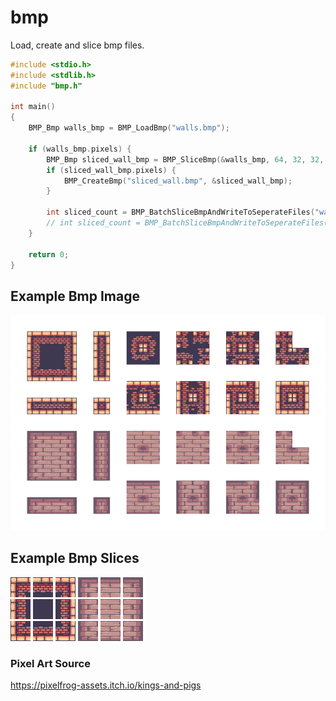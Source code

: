 # bmp
Load, create and slice bmp files.

```cpp
#include <stdio.h>
#include <stdlib.h>
#include "bmp.h"

int main()
{
	BMP_Bmp walls_bmp = BMP_LoadBmp("walls.bmp");

	if (walls_bmp.pixels) {
		BMP_Bmp sliced_wall_bmp = BMP_SliceBmp(&walls_bmp, 64, 32, 32, 32);
		if (sliced_wall_bmp.pixels) {
			BMP_CreateBmp("sliced_wall.bmp", &sliced_wall_bmp);
		}

		int sliced_count = BMP_BatchSliceBmpAndWriteToSeperateFiles("walls", walls_bmp.pixels, walls_bmp.width, walls_bmp.height, 32, 32);
		// int sliced_count = BMP_BatchSliceBmpAndWriteToSeperateFiles("walls", &walls_bmp, 32, 32);
	}

	return 0;
}
```

## Example Bmp Image
![](data/walls.bmp)<br>
## Example Bmp Slices
![](data/walls000.bmp)
![](data/walls001.bmp)
![](data/walls002.bmp)
![](data/walls047.bmp)
![](data/walls048.bmp)
![](data/walls049.bmp)<br>
![](data/walls011.bmp)
![](data/walls012.bmp)
![](data/walls013.bmp)
![](data/walls058.bmp)
![](data/walls059.bmp)
![](data/walls060.bmp)<br>
![](data/walls023.bmp)
![](data/walls024.bmp)
![](data/walls025.bmp)
![](data/walls070.bmp)
![](data/walls071.bmp)
![](data/walls072.bmp)<br>

### Pixel Art Source <br>
https://pixelfrog-assets.itch.io/kings-and-pigs<br>
